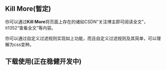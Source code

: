 ## Kill More(暂定)

你可以通过**Kill More**将页面上存在的诸如CSDN“关注博主即可阅读全文”，it1352“查看全文”等内容。

你可以通过自定义过滤规则实现如上功能，而且自定义过滤规则及其简单，可以理解为css变种。

## 下载使用(正在稳健开发中)
